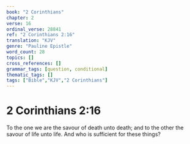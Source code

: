 ```yaml
---
book: "2 Corinthians"
chapter: 2
verse: 16
ordinal_verse: 28841
ref: "2 Corinthians 2:16"
translation: "KJV"
genre: "Pauline Epistle"
word_count: 28
topics: []
cross_references: []
grammar_tags: [question, conditional]
thematic_tags: []
tags: ["Bible","KJV","2 Corinthians"]
---
```


# 2 Corinthians 2:16

To the one we are the savour of death unto death; and to the other the savour of life unto life. And who is sufficient for these things?
